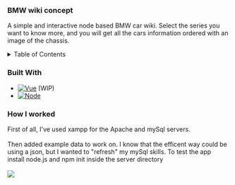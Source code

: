<br />
<div align="center">

 <h3 align="left">BMW wiki concept</h3>

  <p align="left">
    A simple and interactive node based BMW car wiki. Select the series you want to know more, and you will get all the cars information ordered with an image of the chassis.
    <br>
  </p>
</div>



<!-- TABLE OF CONTENTS -->
<details>
  <summary>Table of Contents</summary>
  <ol>
    <li>
        <li><a href="#built-with">Built With</a></li>
    </li>
    <li>
      <a href="#How I worked">How I worked</a>
    </li>
  </ol>
</details>


### Built With

* [![Vue][Vue.js]][Vue-url] (WIP)
* [![Node][Node.js]][Nodejs-url]


### How I worked

First of all, I've used xampp for the Apache and mySql servers.<br><br>
Then added example data to work on. I know that the efficent way could be using a json, but I wanted to "refresh" my mySql skills. 
To test the app install node.js and npm init inside the server directory<br><br>
<img src="https://i.imgur.com/Sfg7Kgh.png" align="center">



[Vue.js]: https://img.shields.io/badge/Vue.js-35495E?style=for-the-badge&logo=vuedotjs&logoColor=4FC08D
[Vue-url]: https://vuejs.org/
[Node.js]: https://img.shields.io/badge/Node.js-43853D?style=for-the-badge&logo=node.js&logoColor=white
[Nodejs-url]: https://nodejs.org/it/


